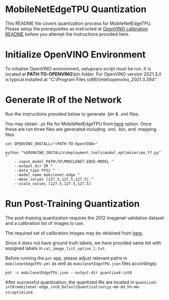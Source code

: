 #  MobileNetEdgeTPU Quantization

This README file covers quantization process for MobileNetEdgeTPU. Please setup the 
prerequisites as instructed at [OpenVINO calibration README](../../README.md) before
you attempt the instructions provided here.

# Initialize OpenVINO Environment

To initialize OpenVINO environment, setupvars script must be run. It is located 
at **PATH-TO-OPENVINO**\bin folder. For OpenVINO version 2021.3,it is typical installed at "C:\Program Files (x86)\Intel\openvino_2021.3.394".

# Generate IR of the Network

Run the instructions provided below to generate .bin & .xml files. 

You may obtain ```.pb``` file for MobileNetEdgeTPU from [here](https://github.com/mlcommons/mobile/tree/master/vision/mobilenet/models_and_code/checkpoints/float/edge_frozen_graph.pb) option. Once these are run three files are generated including .xml, .bin, and .mapping files.

```
set OPENVINO_INSTALL="<PATH-TO-OpenVINO>"

python "%OPENVINO_INSTALL%\deployment_tools\model_optimizer\mo_tf.py" ^
	--input_model PATH\TO\MOBILENET-EDGE-MODEL ^
	--output_dir IR ^
	--data_type FP32 ^
	--model_name mobilenet-edge ^
	--mean_values [127.5,127.5,127.5] ^
	--scale_values [127.5,127.5,127.5]
```

# Run Post-Training Quantization

The post-training quantization requires the 2012 imagenet validation dataset and a calibration list of images to use.

The required set of calibration images may be obtained from [here](https://github.com/mlcommons/mobile/tree/master/calibration/ImageNet/cal_image_list_option_1.txt).

Since it does not have ground truth labels, we have provided same list with assigned labels in ```cal_image_list_option_1.txt```.

Before running the ```pot``` app, please adjust relevant paths in ```mobilenetEdgeTPU.yml``` as well as ```mobilenetEdgeTPU.json``` files accordingly.

```
pot -c mobilenetEdgeTPU.json --output-dir quantized-int8
```

After successful quantization, the quantized IRs are located in ```quantized-int8\mobilenet-edge_int8_DefaultQuantization\yy-mm-dd_hh-mm-ss\optimized```.
